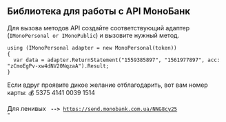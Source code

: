 ## Библиотека для работы с API МоноБанк
Для вызова методов API создайте соответствующий адаптер (```IMonoPersonal or IMonoPublic```) и вызовите нужный метод.
```
using (IMonoPersonal adapter = new MonoPersonal(token))
{  
  var data = adapter.ReturnStatement("1559385897", "1561977897", acc: "zCmoEgPv-xw4dNV20NqzaA").Result;    
}
  ```
Если вдруг проявите дикое желание отблагодарить, вот вам номер карты:
💰 5375 4141 0039 1514

Для ленивых <code> <b>--></b> https://send.monobank.com.ua/NNG8cy25 "</code>
